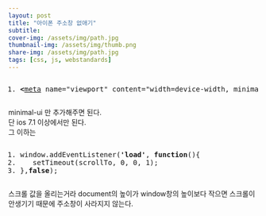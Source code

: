```yaml
---
layout: post
title: "아이폰 주소창 없애기"
subtitle: 
cover-img: /assets/img/path.jpg
thumbnail-img: /assets/img/thumb.png
share-img: /assets/img/path.jpg
tags: [css, js, webstandards]
---
```

<div class="entry-content">
    <pre class="html cH_kip"><ol><li class="odd"><span><b class="meta">&lt;</b><a href="http://tranbot.net/html5/semantics.html#meta" class="meta">meta</a> name="viewport" content="width=device-width, minimal-ui"<b class="meta">&gt;</b></span></li></ol></pre>
    <p>minimal-ui 만 추가해주면 된다.<br>
    단 ios 7.1 이상에서만 된다.<span id="more-352"></span><br>
    그 이하는</p>
    <pre class="js cH_kip"><ol><li class="odd"><span>window.addEventListener(<b class="jsString">'load'</b>, <b class="js">function</b>(){</span></li><li class="even"><span>	setTimeout(scrollTo, 0, 0, 1);</span></li><li class="odd"><span>},<b class="js">false</b>);</span></li></ol></pre>
    <p>스크롤 값을 올리는거라 document의 높이가 window창의 높이보다 작으면 스크롤이 안생기기 때문에 주소창이 사라지지 않는다.</p>
</div>